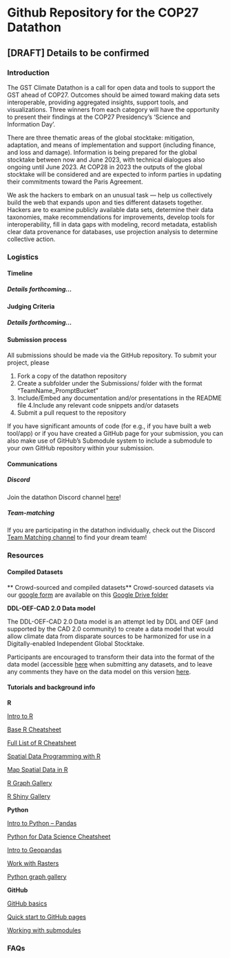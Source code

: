 # Github Repository for the COP27 Datathon 

## [DRAFT] Details to be confirmed

### Introduction

The GST Climate Datathon is a call for open data and tools to support the GST ahead of COP27. Outcomes should be aimed toward making data sets interoperable, providing aggregated insights, support tools, and visualizations. Three winners from each category will have the opportunity to present their findings at the COP27 Presidency’s ‘Science and Information Day’.

There are three thematic areas of the global stocktake: mitigation, adaptation, and means of implementation and support (including finance, and loss and damage). Information is being prepared for the global stocktake between now and June 2023, with technical dialogues also ongoing until June 2023. At COP28 in 2023 the outputs of the global stocktake will be considered and are expected to inform parties in updating their commitments toward the Paris Agreement.

We ask the hackers to embark on an unusual task — help us collectively build the web that expands upon and ties different datasets together.  Hackers are to examine publicly available data sets, determine their data taxonomies, make recommendations for improvements, develop tools for interoperability, fill in data gaps with modeling, record metadata, establish clear data provenance for databases, use projection analysis to determine collective action.


### Logistics

#### Timeline
##### Details forthcoming...

#### Judging Criteria
##### Details forthcoming...

#### Submission process

All submissions should be made via the GitHub repository. To submit your project, please 
1. Fork a copy of the datathon repository
2. Create a subfolder under the Submissions/<Relevant Prompt Category> folder with the format “TeamName_PromptBucket”
3. Include/Embed any documentation and/or presentations in the README file 
4.Include any relevant code snippets and/or datasets 
5. Submit a pull request to the repository 

If you have significant amounts of code (for e.g., if you have built a web tool/app) or if you have created a GitHub page for your submission, you can also make use of GitHub’s Submodule system to include a submodule to your own GitHub repository within your submission. 

#### Communications

##### Discord

Join the datathon Discord channel [here](https://discord.com/invite/a9ZEFFKz)!

##### Team-matching
If you are participating in the datathon individually, check out the Discord [Team Matching channel](https://discord.com/channels/1018884491000950804/1020361121435234375) to find your dream team!

### Resources

#### Compiled Datasets

** Crowd-sourced and compiled datasets**
Crowd-sourced datasets via our [google form](https://docs.google.com/forms/d/e/1FAIpQLSfP0migRTasiXnfIiuCd8SZRU0hIthBRExwyfFOTu4JYpixNA/viewform?pli=1) are available on this [Google Drive folder](https://drive.google.com/drive/folders/1Ore_Wg8VyqRqQppG_I6z2Q3BKXnrfEut?usp=sharing)

**DDL-OEF-CAD 2.0 Data model**

The DDL-OEF-CAD 2.0 Data model is an attempt led by DDL and OEF (and supported by the CAD 2.0 community) to create a data model that would allow climate data from disparate sources to be harmonized for use in a Digitally-enabled Independent Global Stocktake. 

Participants are encouraged to transform their data into the format of the data model (accessible [here](https://github.com/Open-Earth-Foundation/OpenClimate-Schema) when submitting any datasets, and to leave any comments they have on the data model on this version [here](https://miro.com/app/board/o9J_l495VDw=/?moveToWidget=3458764532801591939&cot=10). 

#### Tutorials and background info
**R**

[Intro to R](http://www.r-tutor.com/r-introduction)

[Base R Cheatsheet](https://iqss.github.io/dss-workshops/R/Rintro/base-r-cheat-sheet.pdf)

[Full List of R Cheatsheet](https://www.rstudio.com/resources/cheatsheets/)

[Spatial Data Programming with R](http://132.72.155.230:3838/r/)

[Map Spatial Data in R](https://geocompr.robinlovelace.net/adv-map.html)

[R Graph Gallery](https://r-graph-gallery.com/)

[R Shiny Gallery](https://shiny.rstudio.com/gallery/)

**Python**

[Intro to Python – Pandas](https://www.learndatasci.com/tutorials/python-pandas-tutorial-complete-introduction-for-beginners/)

[Python for Data Science Cheatsheet](https://s3.amazonaws.com/assets.datacamp.com/blog_assets/PythonForDataScience.pdf)

[Intro to Geopandas](https://automating-gis-processes.github.io/CSC18/lessons/L2/geopandas-basics.html)

[Work with Rasters](https://kodu.ut.ee/~kmoch/geopython2020/L5/raster.html)

[Python graph gallery](https://www.python-graph-gallery.com/)

**GitHub** 
 
[GitHub basics](https://docs.github.com/en/get-started/quickstart/hello-world)

[Quick start to GitHub pages](https://docs.github.com/en/pages/quickstart)  

[Working with submodules](https://github.blog/2016-02-01-working-with-submodules/)


### FAQs
